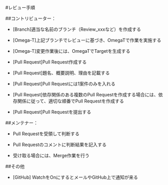 #レビュー手順

##コントリビューター：

* [Branch]適当な名前のブランチ（Review_xxxなど）を作成する

* [Omega-T]上記ブランチでレビューに基づき、OmegaTで作業を実施する

* [Omega-T]変更作業後には、OmegaTでTargetを生成する

* [Pull Request]Pull Request作成する

* [Pull Request]題名、概要説明、理由を記載する

* [Pull Request]Pull Requestには1案件のみを入れる

* [Pull Request]依存関係のある複数のPull Requestを作成する場合には、依存関係に従って、適切な順番でPull Requestを作成する

* [Pull Request]Pull Requestを提出する


##メンテナー：

* Pull Requestを受領して判断する

* Pull Requestのコメントに判断結果を記入する

* 受け取る場合には、Merge作業を行う

##その他

* [GitHub] WatchをOnにするとメールやGitHub上で通知が来る
